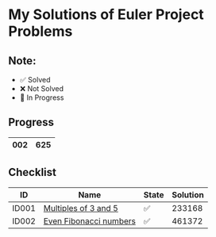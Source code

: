 # My Solutions of Euler Project Problems

## Note:
- :white_check_mark: Solved
- :x: Not Solved
- :large_blue_circle: In Progress

## Progress
|002 | 625 |
|----|-----|

## Checklist

|ID|Name|State|Solution|
|--|----|-----|--------|
|ID001|[Multiples of 3 and 5](p1-100/ID001/)| :white_check_mark: | 233168
|ID002|[Even Fibonacci numbers](p1-100/ID002/)| :white_check_mark: | 461372

